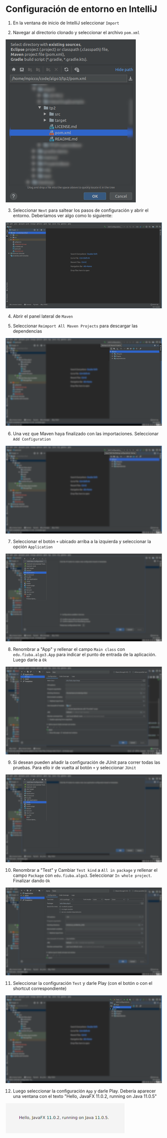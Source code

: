 # Configuración de entorno en IntelliJ

1. En la ventana de inicio de IntelliJ seleccionar `Import`

2. Navegar al directorio clonado y seleccionar el archivo `pom.xml`

![pom.xml](./img/pom_xml.png)

3. Seleccionar `Next` para saltear los pasos de configuración y abrir el entorno. Deberíamos ver algo como lo siguiente:

![Entorno de IntelliJ](./img/entorno.png)

4. Abrir el panel lateral de `Maven`

5. Seleccionar `Reimport All Maven Projects` para descargar las dependencias

![Resolver dependencias via Maven](./img/maven_import.png)

6. Una vez que Maven haya finalizado con las importaciones. Seleccionar `Add Configuration`

![Seleccionar "Add Configuration"](./img/add_config.png)

7. Seleccionar el botón `+` ubicado arriba a la izquierda y seleccionar la opción `Application`

![Seleccionar configuración de aplicación](./img/select_application_config.png)

8. Renombrar a "App" y rellenar el campo `Main class` con `edu.fiuba.algo3.App` para indicar el punto de entrada de la aplicación. Luego darle a `Ok`

![Configurar aplicación](./img/config_application_config.png)

9. Si desean pueden añadir la configuración de JUnit para correr todas las pruebas. Para ello ir de vuelta al botón `+` y seleccionar `JUnit`

![Seleccionar configuración de JUnit](./img/select_junit_config.png)

10. Renombrar a "Test" y Cambiar `Test kind` a `All in package` y rellenar el campo `Package` con `edu.fiuba.algo3`. Seleccionar `In whole project`. Finalizar dando `Ok`

![Configurar JUnit](./img/config_junit_config.png)

11. Seleccionar la configuración `Test` y darle Play (con el botón o con el shortcut correspondiente)

![Ejecutar JUnit](./img/run_junit.png)

12. Luego seleccionar la configuración `App` y darle Play. Debería aparecer una ventana con el texto "Hello, JavaFX 11.0.2, running on Java 11.0.5"

![Aplicación ejecutándose](./img/app_running.png)

